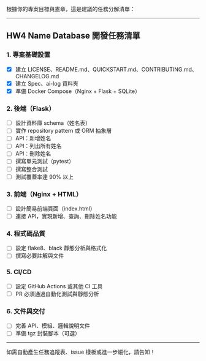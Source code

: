 根據你的專案目標與憲章，這是建議的任務分解清單：

---

## HW4 Name Database 開發任務清單

### 1. 專案基礎設置
- [x] 建立 LICENSE、README.md、QUICKSTART.md、CONTRIBUTING.md、CHANGELOG.md
- [x] 建立 Spec、ai-log 資料夾
- [x] 準備 Docker Compose（Nginx + Flask + SQLite）

### 2. 後端（Flask）
- [ ] 設計資料庫 schema（姓名表）
- [ ] 實作 repository pattern 或 ORM 抽象層
- [ ] API：新增姓名
- [ ] API：列出所有姓名
- [ ] API：刪除姓名
- [ ] 撰寫單元測試（pytest）
- [ ] 撰寫整合測試
- [ ] 測試覆蓋率達 90% 以上

### 3. 前端（Nginx + HTML）
- [ ] 設計簡易前端頁面（index.html）
- [ ] 連接 API，實現新增、查詢、刪除姓名功能

### 4. 程式碼品質
- [ ] 設定 flake8、black 靜態分析與格式化
- [ ] 撰寫必要註解與文件

### 5. CI/CD
- [ ] 設定 GitHub Actions 或其他 CI 工具
- [ ] PR 必須通過自動化測試與靜態分析

### 6. 文件與交付
- [ ] 完善 API、模組、邏輯說明文件
- [ ] 準備 tgz 封裝腳本（可選）

---

如需自動產生任務追蹤表、issue 樣板或進一步細化，請告知！